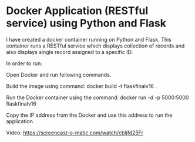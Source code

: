 # Docker Application (RESTful service) using Python and Flask 

I have created a docker container running on Python and Flask. This container runs a RESTful service which displays collection of records and also displays single record assigned to a specific ID.

In order to run:

Open Docker and run following commands.

Build the image using command: docker build -t flaskfinalv16 .

Run the Docker container using the command: docker run -d -p 5000:5000 flaskfinalv16

Copy the IP address from the Docker and use this address to run the application.

Video: https://screencast-o-matic.com/watch/cbljfd25Fr
